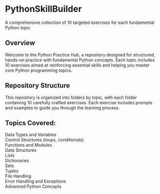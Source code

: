 # PythonSkillBuilder
 A comprehensive collection of 10 targeted exercises for each fundamental Python topic

## Overview
Welcome to the Python Practice Hub, a repository designed for structured, hands-on practice with fundamental Python concepts. Each topic includes 10 exercises aimed at reinforcing essential skills and helping you master core Python programming topics.

## Repository Structure
This repository is organized into folders by topic, with each folder containing 10 carefully crafted exercises. Each exercise includes prompts and examples to guide you through the learning process.

## Topics Covered:
Data Types and Variables <br>
Control Structures (loops, conditionals) <br>
Functions and Modules <br>
Data Structures <br>
Lists <br>
Dictionaries <br> 
Sets <br>
Tuples <br>
File Handling <br>
Error Handling and Exceptions <br>
Advanced Python Concepts <br>

